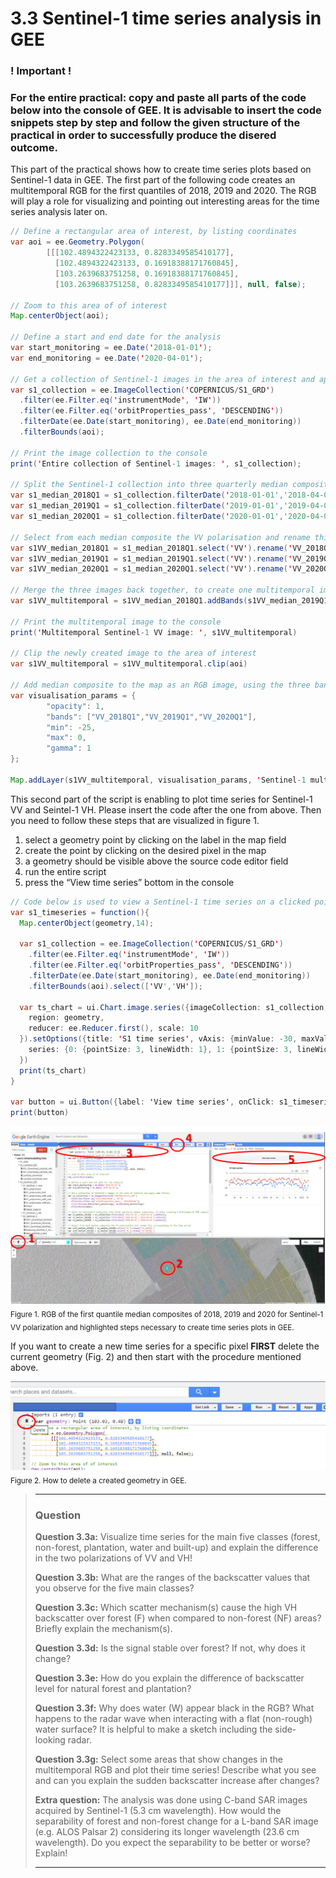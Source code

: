 # 3.3 Sentinel-1 time series analysis in GEE

### ! Important !
### For the entire practical: copy and paste all parts of the code below into the console of GEE. It is advisable to insert the code snippets step by step and follow the given structure of the practical in order to successfully produce the disered outcome.

This part of the practical shows how to create time series plots based on Sentinel-1 data in GEE.
The first part of the following code creates an multitemporal RGB for the first quantiles of 2018, 2019 and 2020. The RGB will play a role for visualizing and pointing out interesting areas for the time series analysis later on.

```java
// Define a rectangular area of interest, by listing coordinates
var aoi = ee.Geometry.Polygon(
        [[[102.4894322423133, 0.8283349585410177],
          [102.4894322423133, 0.16918388171760845],
          [103.2639683751258, 0.16918388171760845],
          [103.2639683751258, 0.8283349585410177]]], null, false);

// Zoom to this area of of interest
Map.centerObject(aoi);

// Define a start and end date for the analysis
var start_monitoring = ee.Date('2018-01-01');
var end_monitoring = ee.Date('2020-04-01');

// Get a collection of Sentinel-1 images in the area of interest and apply some filters
var s1_collection = ee.ImageCollection('COPERNICUS/S1_GRD')
  .filter(ee.Filter.eq('instrumentMode', 'IW'))
  .filter(ee.Filter.eq('orbitProperties_pass', 'DESCENDING'))
  .filterDate(ee.Date(start_monitoring), ee.Date(end_monitoring))
  .filterBounds(aoi);

// Print the image collection to the console
print('Entire collection of Sentinel-1 images: ', s1_collection);

// Split the Sentinel-1 collection into three quarterly median composites, to allow creating a multitemporal RGB composite
var s1_median_2018Q1 = s1_collection.filterDate('2018-01-01','2018-04-01').median();
var s1_median_2019Q1 = s1_collection.filterDate('2019-01-01','2019-04-01').median();
var s1_median_2020Q1 = s1_collection.filterDate('2020-01-01','2020-04-01').median();

// Select from each median composite the VV polarisation and rename this corresponding to the time period
var s1VV_median_2018Q1 = s1_median_2018Q1.select('VV').rename('VV_2018Q1')
var s1VV_median_2019Q1 = s1_median_2019Q1.select('VV').rename('VV_2019Q1')
var s1VV_median_2020Q1 = s1_median_2020Q1.select('VV').rename('VV_2020Q1')

// Merge the three images back together, to create one multitemporal image with three bands
var s1VV_multitemporal = s1VV_median_2018Q1.addBands(s1VV_median_2019Q1.addBands(s1VV_median_2020Q1))

// Print the multitemporal image to the console
print('Multitemporal Sentinel-1 VV image: ', s1VV_multitemporal)

// Clip the newly created image to the area of interest
var s1VV_multitemporal = s1VV_multitemporal.clip(aoi)

// Add median composite to the map as an RGB image, using the three bands for 2018, 2019 and 2020 respectively
var visualisation_params = {
        "opacity": 1,
        "bands": ["VV_2018Q1","VV_2019Q1","VV_2020Q1"],
        "min": -25,
        "max": 0,
        "gamma": 1
};

Map.addLayer(s1VV_multitemporal, visualisation_params, 'Sentinel-1 multitemporal composite RGB')
```

This second part of the script is enabling to plot time series for Sentinel-1 VV and Seintel-1 VH. Please insert the code after the one from above. Then you need to follow these steps that are visualized in figure 1. 
1.	select a geometry point by clicking on the label in the map field 
2.	create the point by clicking on the desired pixel in the map 
3.	a geometry should be visible above the source code editor field 
4.	run the entire script 
5.	press the “View time series” bottom in the console

```java
// Code below is used to view a Sentinel-1 time series on a clicked point
var s1_timeseries = function(){
  Map.centerObject(geometry,14);
  
  var s1_collection = ee.ImageCollection('COPERNICUS/S1_GRD')
    .filter(ee.Filter.eq('instrumentMode', 'IW'))
    .filter(ee.Filter.eq('orbitProperties_pass', 'DESCENDING'))
    .filterDate(ee.Date(start_monitoring), ee.Date(end_monitoring))
    .filterBounds(aoi).select(['VV','VH']);
  
  var ts_chart = ui.Chart.image.series({imageCollection: s1_collection,
    region: geometry,
    reducer: ee.Reducer.first(), scale: 10
  }).setOptions({title: 'S1 time series', vAxis: {minValue: -30, maxValue: 0},
    series: {0: {pointSize: 3, lineWidth: 1}, 1: {pointSize: 3, lineWidth: 1}}
  })
  print(ts_chart)
}

var button = ui.Button({label: 'View time series', onClick: s1_timeseries})
print(button)
```
![fig](/figures/figure_11.png)
<sub>Figure 1. RGB of the first quantile median composites of 2018, 2019 and 2020 for Sentinel-1 VV polarization and highlighted steps necessary to create time series plots in GEE. </sub>

If you want to create a new time series for a specific pixel __FIRST__ delete the current geometry (Fig. 2) and then start with the procedure mentioned above.

![fig](/figures/figure_12.png)
<sub>Figure 2. How to delete a created geometry in GEE. </sub>

>___
>### Question
>__Question 3.3a:__ Visualize time series for the main five classes (forest, non-forest, plantation, water and built-up) and explain the difference in the two polarizations of VV and VH!
>
>__Question 3.3b:__ What are the ranges of the backscatter values that you observe for the five main classes?
>
>__Question 3.3c:__ Which scatter mechanism(s) cause the high VH backscatter over forest (F) when compared to non-forest (NF) areas? Briefly explain the mechanism(s).
>
>__Question 3.3d:__ Is the signal stable over forest? If not, why does it change?
>
>__Question 3.3e:__ How do you explain the difference of backscatter level for natural forest and plantation?
>
>__Question 3.3f:__ Why does water (W) appear black in the RGB? What happens to the radar wave when interacting with a flat (non-rough) water surface? It is helpful to make a sketch including the side-looking radar.
>
>__Question 3.3g:__ Select some areas that show changes in the multitemporal RGB and plot their time series! Describe what you see and can you explain the sudden backscatter increase after changes?
>
>__Extra question:__ The analysis was done using C-band SAR images acquired by Sentinel-1 (5.3 cm wavelength). How would the separability of forest and non-forest change for a L-band SAR image (e.g. ALOS Palsar 2) considering its longer wavelength (23.6 cm wavelength). Do you expect the separability to be better or worse? Explain!
>___
